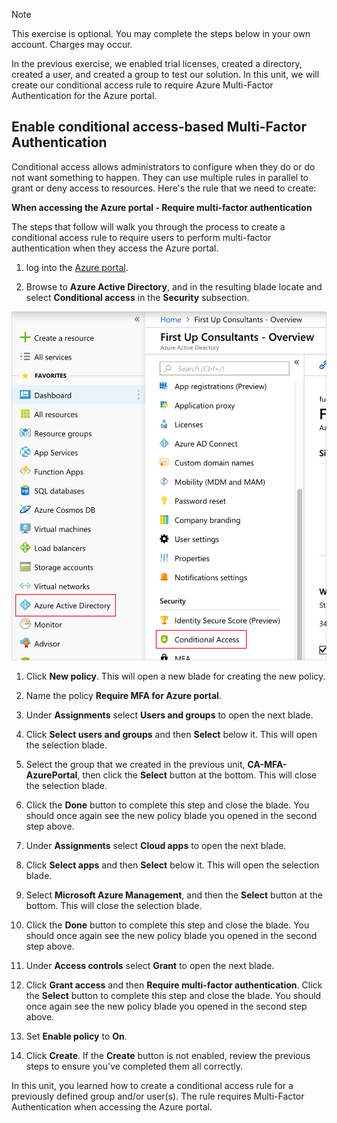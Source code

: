 > [!NOTE]
> This exercise is optional. You may complete the steps below in your own account. Charges may occur.

In the previous exercise, we enabled trial licenses, created a directory, created a user, and created a group to test our solution. In this unit, we will create our conditional access rule to require Azure Multi-Factor Authentication for the Azure portal.

## Enable conditional access-based Multi-Factor Authentication

Conditional access allows administrators to configure when they do or do not want something to happen. They can use multiple rules in parallel to grant or deny access to resources. Here's the rule that we need to create:

**When accessing the Azure portal - Require multi-factor authentication**

The steps that follow will walk you through the process to create a conditional access rule to require users to perform multi-factor authentication when they access the Azure portal.

1. log into the [Azure portal](https://portal.azure.com?azure-portal=true).

1. Browse to **Azure Active Directory**, and in the resulting blade locate and select **Conditional access** in the **Security** subsection.

![A screenshot showing Azure Portal navigation items with selection boxes drawing attention to the Azure Active Directory item and the Conditional access item](../media/4-portal-screenshot-1.png)

1. Click **New policy**. This will open a new blade for creating the new policy.

1. Name the policy **Require MFA for Azure portal**.

1. Under **Assignments** select **Users and groups** to open the next blade.

1. Click **Select users and groups** and then **Select** below it. This will open the selection blade.

1. Select the group that we created in the previous unit, **CA-MFA-AzurePortal**, then click the **Select** button at the bottom. This will close the selection blade.

1. Click the **Done** button to complete this step and close the blade. You should once again see the new policy blade you opened in the second step above.

1. Under **Assignments** select **Cloud apps** to open the next blade.

1. Click **Select apps** and then **Select** below it. This will open the selection blade.

1. Select **Microsoft Azure Management**, and then the **Select** button at the bottom. This will close the selection blade.

1. Click the **Done** button to complete this step and close the blade. You should once again see the new policy blade you opened in the second step above.

1. Under **Access controls** select **Grant** to open the next blade.

1. Click **Grant access** and then **Require multi-factor authentication**. Click the **Select** button to complete this step and close the blade. You should once again see the new policy blade you opened in the second step above.

1. Set **Enable policy** to **On**.

1. Click **Create**. If the **Create** button is not enabled, review the previous steps to ensure you've completed them all correctly.

In this unit, you learned how to create a conditional access rule for a previously defined group and/or user(s). The rule requires Multi-Factor Authentication when accessing the Azure portal.